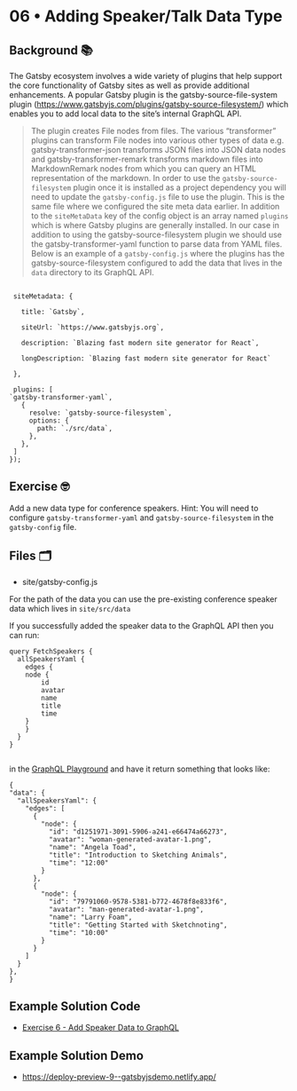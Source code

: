 # 06 • Adding Speaker/Talk Data Type
## Background 📚
The Gatsby ecosystem involves a wide variety of plugins that help support the core functionality of Gatsby sites as well as provide additional enhancements. A popular Gatsby plugin is the gatsby-source-file-system plugin (https://www.gatsbyjs.com/plugins/gatsby-source-filesystem/) which enables you to add local data to the site’s internal GraphQL API. 
 
> The plugin creates File nodes from files. The various “transformer” plugins can transform File nodes into various other types of data e.g. gatsby-transformer-json transforms JSON files into JSON data nodes and gatsby-transformer-remark transforms markdown files into MarkdownRemark nodes from which you can query an HTML representation of the markdown.
In order to use the `gatsby-source-filesystem` plugin once it is installed as a project dependency you will need to update the `gatsby-config.js` file to use the plugin. This is the same file where we configured the site meta data earlier. In addition to the `siteMetaData` key of the config object is an array named `plugins` which is where Gatsby plugins are generally installed.
In our case in addition to using the gatsby-source-filesystem plugin we should use the gatsby-transformer-yaml function to parse data from YAML files. Below is an example of a `gatsby-config.js` where the plugins has the gatsby-source-filesystem configured to add the data that lives in the `data` directory to its GraphQL API. 
 
 
```module.exports = () => ({
 
 siteMetadata: {
 
   title: `Gatsby`,
 
   siteUrl: `https://www.gatsbyjs.org`,
 
   description: `Blazing fast modern site generator for React`,
 
   longDescription: `Blazing fast modern site generator for React`
 
 },
 
 plugins: [ 
`gatsby-transformer-yaml`,
   {
     resolve: `gatsby-source-filesystem`,
     options: {
       path: `./src/data`,
     },
   },
 ]
});
```
 
 
## Exercise 🤓
Add a new data type for conference speakers. Hint: You will need to configure `gatsby-transformer-yaml` and `gatsby-source-filesystem` in the `gatsby-config` file. 

## Files 🗂
- site/gatsby-config.js

For the path of the data you can use the pre-existing conference speaker data which lives in `site/src/data`
 
If you successfully added the speaker data to the GraphQL API then you can run: 

```
query FetchSpeakers {
  allSpeakersYaml {
	edges {
  	node {
    	id
    	avatar
    	name
    	title
    	time
  	}
	}
  }
}
 
```

  in the [GraphQL Playground](http://localhost:8000/___graphql?query=query%20FetchSpeakers%20%7B%0A%20%20allSpeakersYaml%20%7B%0A%20%20%20%20edges%20%7B%0A%20%20%20%20%20%20node%20%7B%0A%20%20%20%20%20%20%20%20id%0A%20%20%20%20%20%20%20%20avatar%0A%20%20%20%20%20%20%20%20name%0A%20%20%20%20%20%20%20%20title%0A%20%20%20%20%20%20%20%20time%0A%20%20%20%20%20%20%7D%0A%20%20%20%20%7D%0A%20%20%7D%0A%7D%0A&operationName=FetchSpeakers) and have it return something that looks like: 
  
  ```
  {
  "data": {
    "allSpeakersYaml": {
      "edges": [
        {
          "node": {
            "id": "d1251971-3091-5906-a241-e66474a66273",
            "avatar": "woman-generated-avatar-1.png",
            "name": "Angela Toad",
            "title": "Introduction to Sketching Animals",
            "time": "12:00"
          }
        },
        {
          "node": {
            "id": "79791060-9578-5381-b772-4678f8e833f6",
            "avatar": "man-generated-avatar-1.png",
            "name": "Larry Foam",
            "title": "Getting Started with Sketchnoting",
            "time": "10:00"
          }
        }
      ]
    }
  },
}
```



## Example Solution Code
- [Exercise 6 - Add Speaker Data to GraphQL](https://github.com/M0nica/gatsby-workshop/pull/9/files)

## Example Solution Demo
- https://deploy-preview-9--gatsbyjsdemo.netlify.app/
